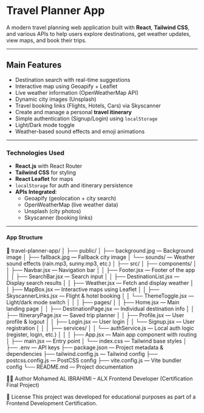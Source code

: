 # Travel Planner App

A modern travel planning web application built with **React**, **Tailwind CSS**, and various APIs to help users explore destinations, get weather updates, view maps, and book their trips.

---

## Main Features

- Destination search with real-time suggestions
- Interactive map using Geoapify + Leaflet
- Live weather information (OpenWeatherMap API)
- Dynamic city images (Unsplash)
- Travel booking links (Flights, Hotels, Cars) via Skyscanner
- Create and manage a personal **travel itinerary**
- Simple authentication (Signup/Login) using `localStorage`
- Light/Dark mode toggle
- Weather-based sound effects and emoji animations

---

### Technologies Used

- **React.js** with React Router
- **Tailwind CSS** for styling
- **React Leaflet** for maps
-   `localStorage` for auth and itinerary persistence
- **APIs Integrated**:
  - Geoapify (geolocation + city search)
  - OpenWeatherMap (live weather data)
  - Unsplash (city photos)
  - Skyscanner (booking links)

---

#### App Structure

📁 travel-planner-app/
│
├── public/
│   ├── background.jpg — Background image
│   ├── fallback.jpg — Fallback city image
│   └── sounds/ — Weather sound effects (rain.mp3, sunny.mp3, etc.)
│
├── src/
│   ├── components/
│   │   ├── Navbar.jsx — Navigation bar
│   │   ├── Footer.jsx — Footer of the app
│   │   ├── SearchBar.jsx — Search input
│   │   ├── DestinationList.jsx — Display search results
│   │   ├── Weather.jsx — Fetch and display weather
│   │   ├── MapBox.jsx — Interactive maps using Leaflet
│   │   ├── SkyscannerLinks.jsx — Flight & hotel booking
│   │   └── ThemeToggle.jsx — Light/dark mode switch
│   │
│   ├── pages/
│   │   ├── Home.jsx — Main landing page
│   │   ├── DestinationPage.jsx — Individual destination info
│   │   ├── ItineraryPage.jsx — Saved trip planner
│   │   ├── Profile.jsx — User profile & logout
│   │   ├── Login.jsx — User login
│   │   └── Signup.jsx — User registration
│   │
│   ├── services/
│   │   └── authService.js — Local auth logic (register, login, etc.)
│   │
│   ├── App.jsx — Main app component with routing
│   ├── main.jsx — Entry point
│   └── index.css — Tailwind base styles
│
├── .env — API keys
├── package.json — Project metadata & dependencies
├── tailwind.config.js — Tailwind config
├── postcss.config.js — PostCSS config
├── vite.config.js — Vite bundler config
└── README.md — Project documentation

👨‍💻 Author
Mohamed AL IBRAHIMI  – ALX Frontend Developer (Certification Final Project)

📄 License
This project was developed for educational purposes as part of a Frontend Development Certification.
